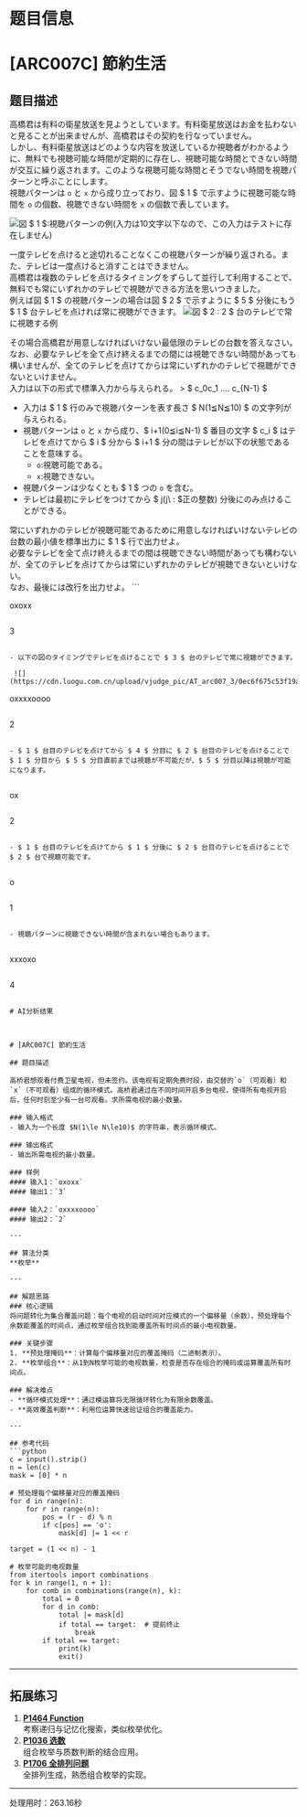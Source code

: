 # 题目信息

# [ARC007C] 節約生活

## 题目描述

[problemUrl]: https://atcoder.jp/contests/arc007/tasks/arc007_3

 高橋君は有料の衛星放送を見ようとしています。有料衛星放送はお金を払わないと見ることが出来ませんが、高橋君はその契約を行なっていません。  
 しかし、有料衛星放送はどのような内容を放送しているか視聴者がわかるように、無料でも視聴可能な時間が定期的に存在し、視聴可能な時間とできない時間が交互に繰り返されます。このような視聴可能な時間とそうでない時間を視聴パターンと呼ぶことにします。  
 視聴パターンは `o` と `x` から成り立っており、図 $ 1 $ で示すように視聴可能な時間を `o` の個数、視聴できない時間を `x` の個数で表しています。

 ![](https://cdn.luogu.com.cn/upload/vjudge_pic/AT_arc007_3/c5eb5a21de826083a4af9ac1eec2edaa30369137.png)図 $ 1 $:視聴パターンの例(入力は10文字以下なので、この入力はテストに存在しません)

 

 一度テレビを点けると途切れることなくこの視聴パターンが繰り返される。また、テレビは一度点けると消すことはできません。  
 高橋君は複数のテレビを点けるタイミングをずらして並行して利用することで、無料でも常にいずれかのテレビで視聴ができる方法を思いつきました。  
 例えば図 $ 1 $ の視聴パターンの場合は図 $ 2 $ で示すように $ 5 $ 分後にもう $ 1 $ 台テレビを点ければ常に視聴ができます。  ![](https://cdn.luogu.com.cn/upload/vjudge_pic/AT_arc007_3/517dbd3c013b729576e4fa4fb70355deef1c50c3.png)図 $ 2 $:$ 2 $ 台のテレビで常に視聴する例

 

 その場合高橋君が用意しなければいけない最低限のテレビの台数を答えなさい。  
 なお、必要なテレビを全て点け終えるまでの間には視聴できない時間があっても構いませんが、全てのテレビを点けてからは常にいずれかのテレビで視聴ができないといけません。  
 入力は以下の形式で標準入力から与えられる。 > $ c_0c_1 $‥‥$ c_{N-1} $

- 入力は $ 1 $ 行のみで視聴パターンを表す長さ $ N(1≦N≦10) $ の文字列が与えられる。
- 視聴パターンは `o` と `x` から成り、$ i+1(0≦i≦N-1) $ 番目の文字 $ c_i $ はテレビを点けてから $ i $ 分から $ i+1 $ 分の間はテレビが以下の状態であることを意味する。 
  - `o`:視聴可能である。
  - `x`:視聴できない。
- 視聴パターンは少なくとも $ 1 $ つの `o` を含む。
- テレビは最初にテレビをつけてから $ j(j\ : $正の整数) 分後にのみ点けることができる。



 常にいずれかのテレビが視聴可能であるために用意しなければいけないテレビの台数の最小値を標準出力に $ 1 $ 行で出力せよ。  
 必要なテレビを全て点け終えるまでの間は視聴できない時間があっても構わないが、全てのテレビを点けてからは常にいずれかのテレビが視聴できないといけない。  
 なお、最後には改行を出力せよ。 ```

oxoxx
```

 ```

3
```

- 以下の図のタイミングでテレビを点けることで $ 3 $ 台のテレビで常に視聴ができます。

 ![](https://cdn.luogu.com.cn/upload/vjudge_pic/AT_arc007_3/0ec6f675c53f19a2dd17db5988b73005b245d24c.png)

 ```

oxxxxoooo
```

 ```

2
```

- $ 1 $ 台目のテレビを点けてから $ 4 $ 分目に $ 2 $ 台目のテレビを点けることで $ 1 $ 分目から $ 5 $ 分目直前までは視聴が不可能だが、$ 5 $ 分目以降は視聴が可能になります。
 
```

ox
```

 ```

2
```

- $ 1 $ 台目のテレビを点けてから $ 1 $ 分後に $ 2 $ 台目のテレビを点けることで $ 2 $ 台で視聴可能です。
 
```

o
```

 ```

1
```

- 視聴パターンに視聴できない時間が含まれない場合もあります。
 
```

xxxoxo
```

 ```

4
```

# AI分析结果



# [ARC007C] 節約生活

## 题目描述

高桥君想观看付费卫星电视，但未签约。该电视有定期免费时段，由交替的`o`（可观看）和`x`（不可观看）组成的循环模式。高桥君通过在不同时间开启多台电视，使得所有电视开启后，任何时刻至少有一台可观看。求所需电视的最小数量。

### 输入格式
- 输入为一个长度 $N(1\le N\le10)$ 的字符串，表示循环模式。

### 输出格式
- 输出所需电视的最小数量。

### 样例
#### 输入1：`oxoxx`
#### 输出1：`3`

#### 输入2：`oxxxxoooo`
#### 输出2：`2`

---

## 算法分类
**枚举**

---

## 解题思路
### 核心逻辑
将问题转化为集合覆盖问题：每个电视的启动时间对应模式的一个偏移量（余数），预处理每个余数能覆盖的时间点，通过枚举组合找到能覆盖所有时间点的最小电视数量。

### 关键步骤
1. **预处理掩码**：计算每个偏移量对应的覆盖掩码（二进制表示）。
2. **枚举组合**：从1到N枚举可能的电视数量，检查是否存在组合的掩码或运算覆盖所有时间点。

### 解决难点
- **循环模式处理**：通过模运算将无限循环转化为有限余数覆盖。
- **高效覆盖判断**：利用位运算快速验证组合的覆盖能力。

---

## 参考代码
```python
c = input().strip()
n = len(c)
mask = [0] * n

# 预处理每个偏移量对应的覆盖掩码
for d in range(n):
    for r in range(n):
        pos = (r - d) % n
        if c[pos] == 'o':
            mask[d] |= 1 << r

target = (1 << n) - 1

# 枚举可能的电视数量
from itertools import combinations
for k in range(1, n + 1):
    for comb in combinations(range(n), k):
        total = 0
        for d in comb:
            total |= mask[d]
            if total == target:  # 提前终止
                break
        if total == target:
            print(k)
            exit()
```

---

## 拓展练习
1. **[P1464 Function](https://www.luogu.com.cn/problem/P1464)**  
   考察递归与记忆化搜索，类似枚举优化。
2. **[P1036 选数](https://www.luogu.com.cn/problem/P1036)**  
   组合枚举与质数判断的结合应用。
3. **[P1706 全排列问题](https://www.luogu.com.cn/problem/P1706)**  
   全排列生成，熟悉组合枚举的实现。

---
处理用时：263.16秒